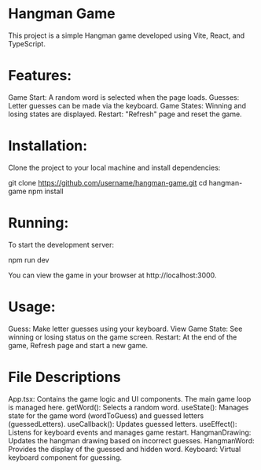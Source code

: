 # Hangman Game

This project is a simple Hangman game developed using Vite, React, and TypeScript.

# Features:

Game Start: A random word is selected when the page loads.
Guesses: Letter guesses can be made via the keyboard.
Game States: Winning and losing states are displayed.
Restart: "Refresh" page and reset the game.

# Installation:

Clone the project to your local machine and install dependencies:

git clone https://github.com/username/hangman-game.git
cd hangman-game
npm install

# Running:

To start the development server:

npm run dev

You can view the game in your browser at http://localhost:3000.

# Usage:

Guess: Make letter guesses using your keyboard.
View Game State: See winning or losing status on the game screen.
Restart: At the end of the game, Refresh page and start a new game.


# File Descriptions

App.tsx: Contains the game logic and UI components. The main game loop is managed here.
getWord(): Selects a random word.
useState(): Manages state for the game word (wordToGuess) and guessed letters (guessedLetters).
useCallback(): Updates guessed letters.
useEffect(): Listens for keyboard events and manages game restart.
HangmanDrawing: Updates the hangman drawing based on incorrect guesses.
HangmanWord: Provides the display of the guessed and hidden word.
Keyboard: Virtual keyboard component for guessing.

